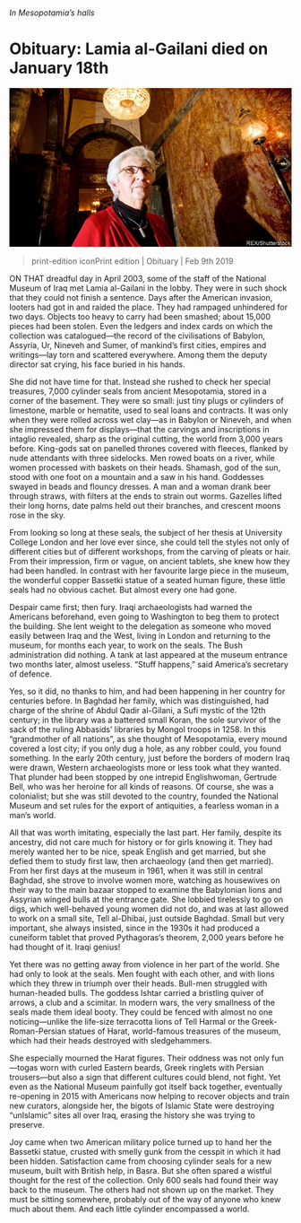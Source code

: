 ###### In Mesopotamia’s halls

# Obituary: Lamia al-Gailani died on January 18th 

![image](images/20190209_OBP002.jpg) 

> print-edition iconPrint edition | Obituary | Feb 9th 2019 

ON THAT dreadful day in April 2003, some of the staff of the National Museum of Iraq met Lamia al-Gailani in the lobby. They were in such shock that they could not finish a sentence. Days after the American invasion, looters had got in and raided the place. They had rampaged unhindered for two days. Objects too heavy to carry had been smashed; about 15,000 pieces had been stolen. Even the ledgers and index cards on which the collection was catalogued—the record of the civilisations of Babylon, Assyria, Ur, Nineveh and Sumer, of mankind’s first cities, empires and writings—lay torn and scattered everywhere. Among them the deputy director sat crying, his face buried in his hands. 

She did not have time for that. Instead she rushed to check her special treasures, 7,000 cylinder seals from ancient Mesopotamia, stored in a corner of the basement. They were so small: just tiny plugs or cylinders of limestone, marble or hematite, used to seal loans and contracts. It was only when they were rolled across wet clay—as in Babylon or Nineveh, and when she impressed them for displays—that the carvings and inscriptions in intaglio revealed, sharp as the original cutting, the world from 3,000 years before. King-gods sat on panelled thrones covered with fleeces, flanked by nude attendants with three sidelocks. Men rowed boats on a river, while women processed with baskets on their heads. Shamash, god of the sun, stood with one foot on a mountain and a saw in his hand. Goddesses swayed in beads and flouncy dresses. A man and a woman drank beer through straws, with filters at the ends to strain out worms. Gazelles lifted their long horns, date palms held out their branches, and crescent moons rose in the sky. 

From looking so long at these seals, the subject of her thesis at University College London and her love ever since, she could tell the styles not only of different cities but of different workshops, from the carving of pleats or hair. From their impression, firm or vague, on ancient tablets, she knew how they had been handled. In contrast with her favourite large piece in the museum, the wonderful copper Bassetki statue of a seated human figure, these little seals had no obvious cachet. But almost every one had gone. 

Despair came first; then fury. Iraqi archaeologists had warned the Americans beforehand, even going to Washington to beg them to protect the building. She lent weight to the delegation as someone who moved easily between Iraq and the West, living in London and returning to the museum, for months each year, to work on the seals. The Bush administration did nothing. A tank at last appeared at the museum entrance two months later, almost useless. “Stuff happens,” said America’s secretary of defence. 

Yes, so it did, no thanks to him, and had been happening in her country for centuries before. In Baghdad her family, which was distinguished, had charge of the shrine of Abdul Qadir al-Gilani, a Sufi mystic of the 12th century; in the library was a battered small Koran, the sole survivor of the sack of the ruling Abbasids’ libraries by Mongol troops in 1258. In this “grandmother of all nations”, as she thought of Mesopotamia, every mound covered a lost city; if you only dug a hole, as any robber could, you found something. In the early 20th century, just before the borders of modern Iraq were drawn, Western archaeologists more or less took what they wanted. That plunder had been stopped by one intrepid Englishwoman, Gertrude Bell, who was her heroine for all kinds of reasons. Of course, she was a colonialist; but she was still devoted to the country, founded the National Museum and set rules for the export of antiquities, a fearless woman in a man’s world. 

All that was worth imitating, especially the last part. Her family, despite its ancestry, did not care much for history or for girls knowing it. They had merely wanted her to be nice, speak English and get married, but she defied them to study first law, then archaeology (and then get married). From her first days at the museum in 1961, when it was still in central Baghdad, she strove to involve women more, watching as housewives on their way to the main bazaar stopped to examine the Babylonian lions and Assyrian winged bulls at the entrance gate. She lobbied tirelessly to go on digs, which well-behaved young women did not do, and was at last allowed to work on a small site, Tell al-Dhibai, just outside Baghdad. Small but very important, she always insisted, since in the 1930s it had produced a cuneiform tablet that proved Pythagoras’s theorem, 2,000 years before he had thought of it. Iraqi genius! 

Yet there was no getting away from violence in her part of the world. She had only to look at the seals. Men fought with each other, and with lions which they threw in triumph over their heads. Bull-men struggled with human-headed bulls. The goddess Ishtar carried a bristling quiver of arrows, a club and a scimitar. In modern wars, the very smallness of the seals made them ideal booty. They could be fenced with almost no one noticing—unlike the life-size terracotta lions of Tell Harmal or the Greek-Roman-Persian statues of Harat, world-famous treasures of the museum, which had their heads destroyed with sledgehammers. 

She especially mourned the Harat figures. Their oddness was not only fun—togas worn with curled Eastern beards, Greek ringlets with Persian trousers—but also a sign that different cultures could blend, not fight. Yet even as the National Museum painfully got itself back together, eventually re-opening in 2015 with Americans now helping to recover objects and train new curators, alongside her, the bigots of Islamic State were destroying “unIslamic” sites all over Iraq, erasing the history she was trying to preserve. 

Joy came when two American military police turned up to hand her the Bassetki statue, crusted with smelly gunk from the cesspit in which it had been hidden. Satisfaction came from choosing cylinder seals for a new museum, built with British help, in Basra. But she often spared a wistful thought for the rest of the collection. Only 600 seals had found their way back to the museum. The others had not shown up on the market. They must be sitting somewhere, probably out of the way of anyone who knew much about them. And each little cylinder encompassed a world. 

